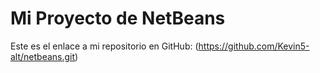 # Mi Proyecto de NetBeans

Este es el enlace a mi repositorio en GitHub: (https://github.com/Kevin5-alt/netbeans.git)
